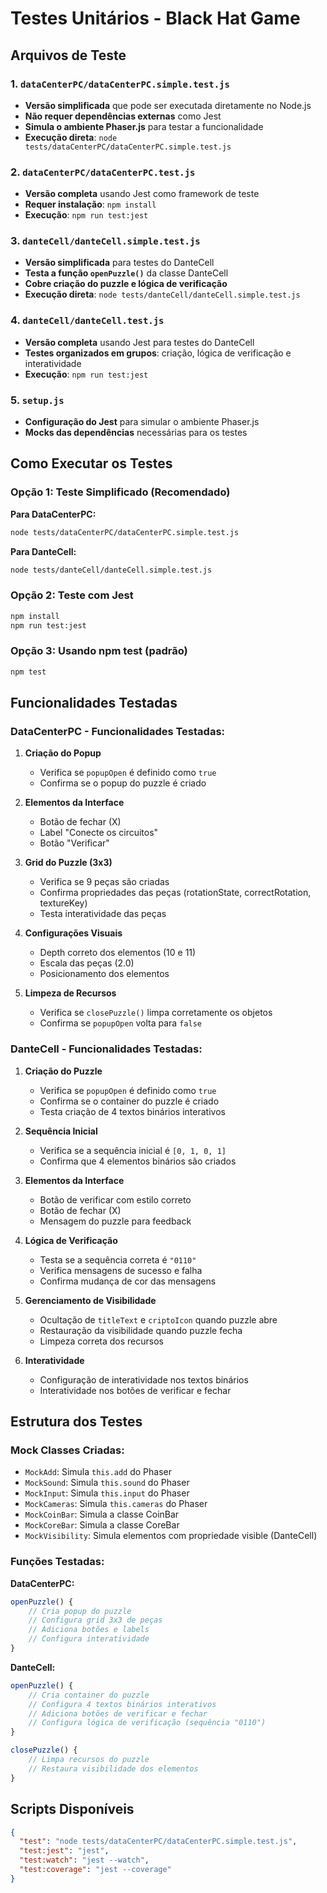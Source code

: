 # Testes Unitários - Black Hat Game

## Arquivos de Teste

### 1. `dataCenterPC/dataCenterPC.simple.test.js`
- **Versão simplificada** que pode ser executada diretamente no Node.js
- **Não requer dependências externas** como Jest
- **Simula o ambiente Phaser.js** para testar a funcionalidade
- **Execução direta**: `node tests/dataCenterPC/dataCenterPC.simple.test.js`

### 2. `dataCenterPC/dataCenterPC.test.js`
- **Versão completa** usando Jest como framework de teste
- **Requer instalação**: `npm install`
- **Execução**: `npm run test:jest`

### 3. `danteCell/danteCell.simple.test.js`
- **Versão simplificada** para testes do DanteCell
- **Testa a função `openPuzzle()`** da classe DanteCell
- **Cobre criação do puzzle e lógica de verificação**
- **Execução direta**: `node tests/danteCell/danteCell.simple.test.js`

### 4. `danteCell/danteCell.test.js`
- **Versão completa** usando Jest para testes do DanteCell
- **Testes organizados em grupos**: criação, lógica de verificação e interatividade
- **Execução**: `npm run test:jest`

### 5. `setup.js`
- **Configuração do Jest** para simular o ambiente Phaser.js
- **Mocks das dependências** necessárias para os testes

## Como Executar os Testes

### Opção 1: Teste Simplificado (Recomendado)

**Para DataCenterPC:**
```bash
node tests/dataCenterPC/dataCenterPC.simple.test.js
```

**Para DanteCell:**
```bash
node tests/danteCell/danteCell.simple.test.js
```

### Opção 2: Teste com Jest
```bash
npm install
npm run test:jest
```

### Opção 3: Usando npm test (padrão)
```bash
npm test
```

## Funcionalidades Testadas

### DataCenterPC - Funcionalidades Testadas:

1. **Criação do Popup**
   - Verifica se `popupOpen` é definido como `true`
   - Confirma se o popup do puzzle é criado

2. **Elementos da Interface**
   - Botão de fechar (X)
   - Label "Conecte os circuitos"
   - Botão "Verificar"

3. **Grid do Puzzle (3x3)**
   - Verifica se 9 peças são criadas
   - Confirma propriedades das peças (rotationState, correctRotation, textureKey)
   - Testa interatividade das peças

4. **Configurações Visuais**
   - Depth correto dos elementos (10 e 11)
   - Escala das peças (2.0)
   - Posicionamento dos elementos

5. **Limpeza de Recursos**
   - Verifica se `closePuzzle()` limpa corretamente os objetos
   - Confirma se `popupOpen` volta para `false`

### DanteCell - Funcionalidades Testadas:

1. **Criação do Puzzle**
   - Verifica se `popupOpen` é definido como `true`
   - Confirma se o container do puzzle é criado
   - Testa criação de 4 textos binários interativos

2. **Sequência Inicial**
   - Verifica se a sequência inicial é `[0, 1, 0, 1]`
   - Confirma que 4 elementos binários são criados

3. **Elementos da Interface**
   - Botão de verificar com estilo correto
   - Botão de fechar (X)
   - Mensagem do puzzle para feedback

4. **Lógica de Verificação**
   - Testa se a sequência correta é `"0110"`
   - Verifica mensagens de sucesso e falha
   - Confirma mudança de cor das mensagens

5. **Gerenciamento de Visibilidade**
   - Ocultação de `titleText` e `criptoIcon` quando puzzle abre
   - Restauração da visibilidade quando puzzle fecha
   - Limpeza correta dos recursos

6. **Interatividade**
   - Configuração de interatividade nos textos binários
   - Interatividade nos botões de verificar e fechar

## Estrutura dos Testes

### Mock Classes Criadas:
- `MockAdd`: Simula `this.add` do Phaser
- `MockSound`: Simula `this.sound` do Phaser
- `MockInput`: Simula `this.input` do Phaser
- `MockCameras`: Simula `this.cameras` do Phaser
- `MockCoinBar`: Simula a classe CoinBar
- `MockCoreBar`: Simula a classe CoreBar
- `MockVisibility`: Simula elementos com propriedade visible (DanteCell)

### Funções Testadas:

**DataCenterPC:**
```javascript
openPuzzle() {
    // Cria popup do puzzle
    // Configura grid 3x3 de peças
    // Adiciona botões e labels
    // Configura interatividade
}
```

**DanteCell:**
```javascript
openPuzzle() {
    // Cria container do puzzle
    // Configura 4 textos binários interativos
    // Adiciona botões de verificar e fechar
    // Configura lógica de verificação (sequência "0110")
}

closePuzzle() {
    // Limpa recursos do puzzle
    // Restaura visibilidade dos elementos
}
```

## Scripts Disponíveis

```json
{
  "test": "node tests/dataCenterPC/dataCenterPC.simple.test.js",
  "test:jest": "jest",
  "test:watch": "jest --watch",
  "test:coverage": "jest --coverage"
}
```